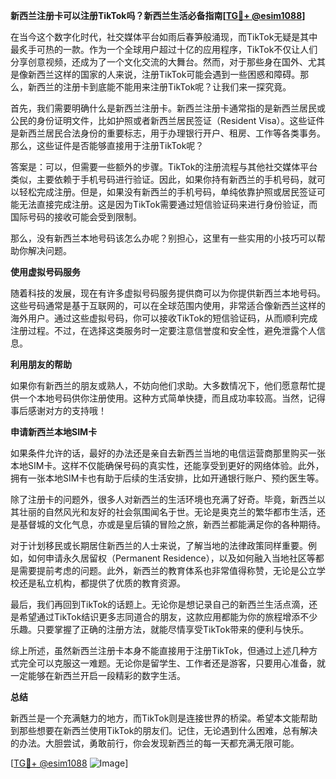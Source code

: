 **新西兰注册卡可以注册TikTok吗？新西兰生活必备指南[[TG💪+ @esim1088](https://t.me/s/esim1088)]**

在当今这个数字化时代，社交媒体平台如雨后春笋般涌现，而TikTok无疑是其中最炙手可热的一款。作为一个全球用户超过十亿的应用程序，TikTok不仅让人们分享创意视频，还成为了一个文化交流的大舞台。然而，对于那些身在国外、尤其是像新西兰这样的国家的人来说，注册TikTok可能会遇到一些困惑和障碍。那么，新西兰的注册卡到底能不能用来注册TikTok呢？让我们来一探究竟。

首先，我们需要明确什么是新西兰注册卡。新西兰注册卡通常指的是新西兰居民或公民的身份证明文件，比如护照或者新西兰居民签证（Resident Visa）。这些证件是新西兰居民合法身份的重要标志，用于办理银行开户、租房、工作等各类事务。那么，这些证件是否能够直接用于注册TikTok呢？

答案是：可以，但需要一些额外的步骤。TikTok的注册流程与其他社交媒体平台类似，主要依赖于手机号码进行验证。因此，如果你持有新西兰的手机号码，就可以轻松完成注册。但是，如果没有新西兰的手机号码，单纯依靠护照或居民签证可能无法直接完成注册。这是因为TikTok需要通过短信验证码来进行身份验证，而国际号码的接收可能会受到限制。

那么，没有新西兰本地号码该怎么办呢？别担心，这里有一些实用的小技巧可以帮助你解决问题。

**使用虚拟号码服务**

随着科技的发展，现在有许多虚拟号码服务提供商可以为你提供新西兰本地号码。这些号码通常是基于互联网的，可以在全球范围内使用，非常适合像新西兰这样的海外用户。通过这些虚拟号码，你可以接收TikTok的短信验证码，从而顺利完成注册过程。不过，在选择这类服务时一定要注意信誉度和安全性，避免泄露个人信息。

**利用朋友的帮助**

如果你有新西兰的朋友或熟人，不妨向他们求助。大多数情况下，他们愿意帮忙提供一个本地号码供你注册使用。这种方式简单快捷，而且成功率较高。当然，记得事后感谢对方的支持哦！

**申请新西兰本地SIM卡**

如果条件允许的话，最好的办法还是亲自去新西兰当地的电信运营商那里购买一张本地SIM卡。这样不仅能确保号码的真实性，还能享受到更好的网络体验。此外，拥有一张本地SIM卡也有助于后续的生活安排，比如开通银行账户、预约医生等。

除了注册卡的问题外，很多人对新西兰的生活环境也充满了好奇。毕竟，新西兰以其壮丽的自然风光和友好的社会氛围闻名于世。无论是奥克兰的繁华都市生活，还是基督城的文化气息，亦或是皇后镇的冒险之旅，新西兰都能满足你的各种期待。

对于计划移民或长期居住新西兰的人士来说，了解当地的法律政策同样重要。例如，如何申请永久居留权（Permanent Residence），以及如何融入当地社区等都是需要提前考虑的问题。此外，新西兰的教育体系也非常值得称赞，无论是公立学校还是私立机构，都提供了优质的教育资源。

最后，我们再回到TikTok的话题上。无论你是想记录自己的新西兰生活点滴，还是希望通过TikTok结识更多志同道合的朋友，这款应用都能为你的旅程增添不少乐趣。只要掌握了正确的注册方法，就能尽情享受TikTok带来的便利与快乐。

综上所述，虽然新西兰注册卡本身不能直接用于注册TikTok，但通过上述几种方式完全可以克服这一难题。无论你是留学生、工作者还是游客，只要用心准备，就一定能够在新西兰开启一段精彩的数字生活。

**总结**

新西兰是一个充满魅力的地方，而TikTok则是连接世界的桥梁。希望本文能帮助到那些想要在新西兰使用TikTok的朋友们。记住，无论遇到什么困难，总有解决的办法。大胆尝试，勇敢前行，你会发现新西兰的每一天都充满无限可能。

[[TG💪+ @esim1088](https://t.me/s/esim1088) ![Image](https://i.postimg.cc/4NQfJmqS/Snipaste-2025-05-13-00-14-12.png)]